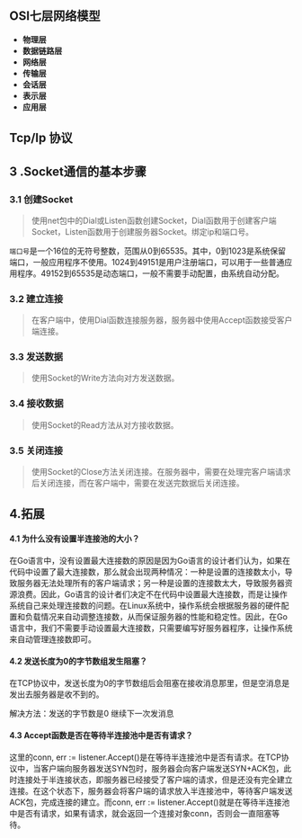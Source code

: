 

## OSI七层网络模型

- **物理层**
- **数据链路层**
- **网络层**
- **传输层**
- **会话层**
- **表示层**
- **应用层**





## Tcp/Ip 协议



##  3 .Socket通信的基本步骤

### 3.1 创建Socket

> 使用net包中的Dial或Listen函数创建Socket，Dial函数用于创建客户端Socket，Listen函数用于创建服务器Socket。绑定ip和端口号。

`端口号`是一个16位的无符号整数，范围从0到65535。其中，0到1023是系统保留端口，一般应用程序不使用。1024到49151是用户注册端口，可以用于一些普通应用程序。49152到65535是动态端口，一般不需要手动配置，由系统自动分配。

### 3.2 建立连接

>  在客户端中，使用Dial函数连接服务器，服务器中使用Accept函数接受客户端连接。

### 3.3 发送数据

> 使用Socket的Write方法向对方发送数据。

### 3.4 接收数据

> 使用Socket的Read方法从对方接收数据。

### 3.5 关闭连接

> 使用Socket的Close方法关闭连接。在服务器中，需要在处理完客户端请求后关闭连接，而在客户端中，需要在发送完数据后关闭连接。



## 4.拓展

#### 4.1 为什么没有设置半连接池的大小？

在Go语言中，没有设置最大连接数的原因是因为Go语言的设计者们认为，如果在代码中设置了最大连接数，那么就会出现两种情况：一种是设置的连接数太小，导致服务器无法处理所有的客户端请求；另一种是设置的连接数太大，导致服务器资源浪费。因此，Go语言的设计者们决定不在代码中设置最大连接数，而是让操作系统自己来处理连接数的问题。在Linux系统中，操作系统会根据服务器的硬件配置和负载情况来自动调整连接数，从而保证服务器的性能和稳定性。因此，在Go语言中，我们不需要手动设置最大连接数，只需要编写好服务器程序，让操作系统来自动管理连接数即可。

#### 4.2 发送长度为0的字节数组发生阻塞？

在TCP协议中，发送长度为0的字节数组后会阻塞在接收消息那里，但是空消息是发出去服务器是收不到的。

解决方法：发送的字节数是0 继续下一次发消息

#### 4.3 Accept函数是否在等待半连接池中是否有请求？

这里的conn, err := listener.Accept()是在等待半连接池中是否有请求。在TCP协议中，当客户端向服务器发送SYN包时，服务器会向客户端发送SYN+ACK包，此时连接处于半连接状态，即服务器已经接受了客户端的请求，但是还没有完全建立连接。在这个状态下，服务器会将客户端的请求放入半连接池中，等待客户端发送ACK包，完成连接的建立。而conn, err := listener.Accept()就是在等待半连接池中是否有请求，如果有请求，就会返回一个连接对象conn，否则会一直阻塞等待。

























